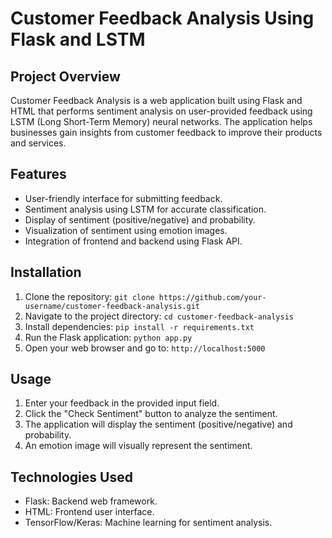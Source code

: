 # Customer Feedback Analysis Using Flask and LSTM

## Project Overview

Customer Feedback Analysis is a web application built using Flask and HTML that performs sentiment analysis on user-provided feedback using LSTM (Long Short-Term Memory) neural networks. The application helps businesses gain insights from customer feedback to improve their products and services.

## Features

- User-friendly interface for submitting feedback.
- Sentiment analysis using LSTM for accurate classification.
- Display of sentiment (positive/negative) and probability.
- Visualization of sentiment using emotion images.
- Integration of frontend and backend using Flask API.

## Installation

1. Clone the repository: `git clone https://github.com/your-username/customer-feedback-analysis.git`
2. Navigate to the project directory: `cd customer-feedback-analysis`
3. Install dependencies: `pip install -r requirements.txt`
4. Run the Flask application: `python app.py`
5. Open your web browser and go to: `http://localhost:5000`

## Usage

1. Enter your feedback in the provided input field.
2. Click the "Check Sentiment" button to analyze the sentiment.
3. The application will display the sentiment (positive/negative) and probability.
4. An emotion image will visually represent the sentiment.

## Technologies Used

- Flask: Backend web framework.
- HTML: Frontend user interface.
- TensorFlow/Keras: Machine learning for sentiment analysis.
